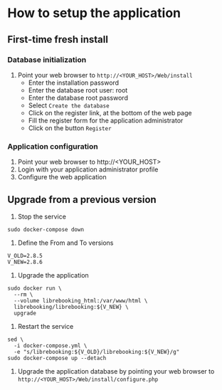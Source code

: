 # How to setup the application

## First-time fresh install

### Database initialization
1. Point your web browser to `http://<YOUR_HOST>/Web/install`
   - Enter the installation password
   - Enter the database root user: root
   - Enter the database root password
   - Select `Create the database`
   - Click on the register link, at the bottom of the web page
   - Fill the register form for the application administrator
   - Click on the button `Register`

### Application configuration
1. Point your web browser to http://\<YOUR_HOST\>
1. Login with your application administrator profile
1. Configure the web application

## Upgrade from a previous version
1. Stop the service
```
sudo docker-compose down
```
1. Define the From and To versions
```
V_OLD=2.8.5
V_NEW=2.8.6
```
1. Upgrade the application
```
sudo docker run \
  --rm \
  --volume librebooking_html:/var/www/html \
  librebooking/librebooking:${V_NEW} \
  upgrade
```
1. Restart the service
```
sed \
  -i docker-compose.yml \
  -e "s/librebooking:${V_OLD}/librebooking:${V_NEW}/g" 
sudo docker-compose up --detach
```
1. Upgrade the application database by pointing your web browser to `http://<YOUR_HOST>/Web/install/configure.php`